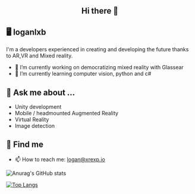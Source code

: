 <h2 align="center">Hi there 👋</h2>
<!--
**LoganLxb/LoganLxb** is a ✨ _special_ ✨ repository because its `README.md` (this file) appears on your GitHub profile.
-->

## 🖥️ loganlxb

I'm a developers experienced in creating and developing the future thanks to AR,VR and Mixed reality.

- 🔭 I’m currently working on democratizing mixed reality with Glassear
- 🌱 I’m currently learning computer vision, python and c#

## 💬 Ask me about ...
* Unity development
* Mobile / headmounted Augmented Reality
* Virtual Reality
* Image detection

##  👀 Find me
- 📫 How to reach me: logan@xrexp.io

![Anurag's GitHub stats](https://github-readme-stats.vercel.app/api?username=LoganLxb&show_icons=true&theme=gruvbox)

[![Top Langs](https://github-readme-stats.vercel.app/api/top-langs/?username=LoganLxb&layout=compact&theme=gruvbox)](https://github.com/LoganLxb/github-readme-stats)
